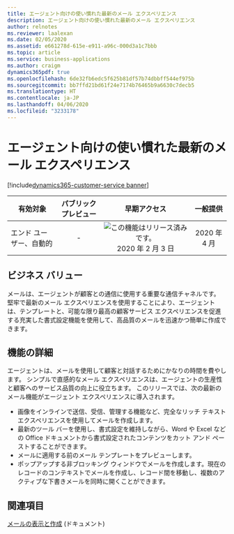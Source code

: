 ```yaml
---
title: エージェント向けの使い慣れた最新のメール エクスペリエンス
description: エージェント向けの使い慣れた最新のメール エクスペリエンス
author: relnotes
ms.reviewer: laalexan
ms.date: 02/05/2020
ms.assetid: e661278d-615e-e911-a96c-000d3a1c7bbb
ms.topic: article
ms.service: business-applications
ms.author: craigm
dynamics365pdf: true
ms.openlocfilehash: 6de32fb6edc5f625b81df57b74dbbff544ef975b
ms.sourcegitcommit: bb7ffd21bd61f24e7174b76465b9a6630c7decb5
ms.translationtype: HT
ms.contentlocale: ja-JP
ms.lasthandoff: 04/06/2020
ms.locfileid: "3233178"
---
```

# <a name="familiar-modern-email-experience-for-agents"></a>エージェント向けの使い慣れた最新のメール エクスペリエンス
[!include[dynamics365-customer-service banner](../includes/dynamics365-customer-service.md)]

| 有効対象    |  パブリック プレビュー | 早期アクセス | 一般提供 | 
| ---------- | :----------: |:----------: |:----------: |
|エンド ユーザー、自動的|-|![この機能はリリース済みです。](/dynamics365-release-plan/media/green-checkmark.png "この機能はリリース済みです。") 2020 年 2 月 3 日| 2020 年 4 月|


## <a name="business-value"></a>ビジネス バリュー
<!-- bv start -->
メールは、エージェントが顧客との通信に使用する重要な通信チャネルです。 堅牢で最新のメール エクスペリエンスを使用することにより、エージェントは、テンプレートと、可能な限り最高の顧客サービス エクスペリエンスを促進する充実した書式設定機能を使用して、高品質のメールを迅速かつ簡単に作成できます。
<!-- bv end -->



## <a name="feature-details"></a>機能の詳細
<!--feature detail start -->
エージェントは、メールを使用して顧客と対話するためにかなりの時間を費やします。 シンプルで直感的なメール エクスペリエンスは、エージェントの生産性と顧客へのサービス品質の向上に役立ちます。 このリリースでは、次の最新のメール機能がエージェント エクスペリエンスに導入されます。

- 画像をインラインで送信、受信、管理する機能など、完全なリッチ テキスト エクスペリエンスを使用してメールを作成します。
- 最新のツール バーを使用し、書式設定を維持しながら、Word や Excel などの Office ドキュメントから書式設定されたコンテンツをカット アンド ペーストすることができます。
- メールに適用する前のメール テンプレートをプレビューします。
- ポップアップする非ブロッキング ウィンドウでメールを作成します。現在のレコードのコンテキストでメールを作成し、レコード間を移動し、複数のアクティブな下書きメールを同時に開くことができます。
<!--feature detail end -->










## <a name="see-also"></a>関連項目


<!--docs start-->
[メールの表示と作成](https://docs.microsoft.com/dynamics365/customer-service/customer-service-hub-user-guide-basics#view-and-create-email) (ドキュメント)
<!--docs end-->

